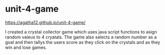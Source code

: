 # unit-4-game

https://agatha12.github.io/unit-4-game/

I created a crystal collector game which uses java script 
functions to asign random valeus to 4 cryatals. The game also selects
a random number as a goal and then tallys the users score as they
click on the crystals and as they win and lose games. 